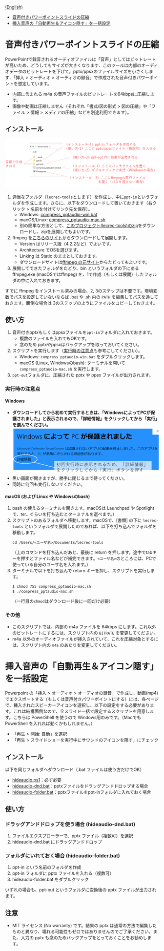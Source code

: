 [(English)](README-en.md)

- <a href="#compress">音声付きパワーポイントスライドの圧縮</a>
- <a href="#hideaudio">挿入音声の「自動再生＆アイコン隠す」を一括設定</a>

<a id="compress"></a>

# 音声付きパワーポイントスライドの圧縮

PowerPointで録音されるオーディオファイルは「音声」としてはビットレートが高いため、どうしてもサイズが大きくなります．このツールは内部のオーディオデータのビットレートを下げて，pptx/ppsxのファイルサイズを小さくします．「挿入 > オーディオ > オーディオの録音」で作成された音声付きパワーポイントを想定しています。

- 内部に含まれる m4a の音声ファイルのビットレートを64kbpsに圧縮します。
- 画像や動画は圧縮しません（それぞれ「書式/図の形式 > 図の圧縮」や「ファイル > 情報 > メディアの圧縮」などを別途利用できます）。

## インストール

![Windowsでの流れ](fig/flow-win-ja.png)

1. 適当なフォルダ（`lecrec-tools`とします）を作成し、中に`ppt-in`というフォルダを作成します。さらに、以下をダウンロードして置いておきます（右クリック > 名前を付けてリンク先を保存）。
   - Windows: [compress_pptaudio-win.bat](https://github.com/hkawash/lecrec-tools/raw/master/compress_pptaudio-win.bat)
   - macOS/Linux: [compress_pptaudio-mac.sh](https://github.com/hkawash/lecrec-tools/raw/master/compress_pptaudio-mac.sh)
   - 別の簡単な方法として、[このプロジェクト(lecrec-tools)のzip](https://github.com/hkawash/lecrec-tools/archive/master.zip)をダウンロードし、zipを展開してもよいです。
2. ffmpeg を[こちらのサイト](https://ffmpeg.zeranoe.com/builds/)からダウンロードして展開します。
   - Version はリリース版（4.2.2など）でよいです。
   - Architecture でOSを選びます。
   - Linking は Static のままとしておきます。
   - ダウンロードサイトは[ffmpeg の元サイト](https://www.ffmpeg.org/download.html)からたどってもよいです。
3. 展開してできたフォルダをたどり、bin というフォルダの下にある ffmpeg.exe (macOSではffmpeg) を、1で作成（もしくは展開）したフォルダの中に入れておきます。

すでに ffmpeg をインストール済みの場合、2, 3のステップは不要です。環境変数でパスを設定していないならば .bat や .sh 内の `PATH` を編集してパスを通しておきます。面倒な場合は 3のステップのようにファイルをコピーしておきます。

## 使い方

1. 音声付きpptxもしくはppsxファイルを`ppt-in`フォルダに入れておきます。
   - 複数のファイルを入れてもOKです。
   - 念のため pptxやppsxはバックアップを取っておいてください。
2. スクリプトを実行します（<a href="#note1">実行時の注意点</a>も参考にしてください）。
   - Windows: `compress_pptaudio-win.bat` をダブルクリックします。
   - macOS (Linux, Windowsのbash): ターミナルを開いて `compress_pptaudio-mac.sh` を実行します。
3. `ppt-out`フォルダに、圧縮された pptx や ppsx ファイルが出力されます。


<a id="note1"></a>

### 実行時の注意点

#### Windows

- **ダウンロードしてから初めて実行するときは、「WindowsによってPCが保護されました」と表示されるので、「詳細情報」をクリックしてから「実行」を選んでください。**
   ![Windowsでの警告](fig/warning-win-ja.png)
- 黒い画面が開きますが、勝手に閉じるまで待ってください。
- 同時に何回も実行しないでください。

#### macOS (および Linux や Windowsのbash)

1. bash の使えるターミナルを開きます。macOSは Launchpad や Spotlightで、ter.. ぐらいを打ち込むとターミナルを選べます。）
1. スクリプトのあるフォルダへ移動します。macOSで、[書類] の下に `lecrec-tools` というフォルダで展開したのであれば、以下を打ち込んでフォルダを移動します。
    ```
    cd /Users/<ユーザ名>/Documents/lecrec-tools
    ```
    （上のコマンドを打ち込んだあと、最後に return を押します。途中でtabキーを押すとファイル名などが補完できます。`<ユーザ名>`のところには、PCで使っている自分のユーザ名を入れます。）
1. ターミナルで以下を打ち込んで return キーを押し、スクリプトを実行します。
    ```
    $ chmod 755 compress_pptaudio-mac.sh
    $ ./compress_pptaudio-mac.sh
    ```
   （一行目の`chmod`はダウンロード後に一回だけ必要）

### その他

- このスクリプトでは、内部の m4a ファイルを 64kbps にします。これ以外のビットレートにするには、スクリプト内の `BITRATE` を変更してください。
- m4a 以外のオーディオファイルが挿入されていて、これを圧縮対象とするには、スクリプト内の `m4a` のあたりを変更してください。

<a id="hideaudio"></a>

# 挿入音声の「自動再生＆アイコン隠す」を一括設定

Powerpoint の「挿入 > オーディオ > オーディオの録音」で作成し、動画(mp4)でエクスポートする（もしくは音声付きパワーポイントにする）には、各ページで、挿入されたスピーカーアイコンを選択し、以下の設定をする必要があります。これは結構面倒なので、全スライド一括で設定するスクリプトを用意します。こちらは PowerShell を使うので Windows用のみです。（Macでも PowerShell を入れれば動くかもしれません。）

- 「再生 > 開始: 自動」を選択
- 「再生 > スライドショーを実行中にサウンドのアイコンを隠す」にチェック

## インストール

以下を同じフォルダへダウンロード（.bat ファイルは使う方だけでOK）

- [hideaudio.ps1](https://github.com/hkawash/lecrec-tools/raw/master/hideaudio.ps1)：必ず必要
- [hideaudio-dnd.bat](https://github.com/hkawash/lecrec-tools/raw/master/hideaudio-dnd.bat)：pptxファイルをドラッグアンドドロップする場合
- [hideaudio-folder.bat](https://github.com/hkawash/lecrec-tools/raw/master/hideaudio-folder.bat)：pptxファイルをppt-inフォルダに入れておく場合

## 使い方

### ドラッグアンドドロップを使う場合 (hideaudio-dnd.bat)

   1. ファイルエクスプローラーで、pptx ファイル（複数可）を選択
   2. hideaudio-dnd.bat にドラッグアンドドロップ

### フォルダにいれておく場合 (hideaudio-folder.bat)

   1. ppt-in という名前のフォルダを作成
   2. ppt-in フォルダに pptx ファイルを入れる（複数可）
   3. hideaudio-folder.bat をダブルクリック

いずれの場合も、ppt-out というフォルダに変換後の pptx ファイルが出力されます。

## 注意

- MIT ライセンス (No warranty) です。結果の pptx は通常の方法で編集したものと異なり、壊れる可能性もゼロではありませんのでご了承ください。また、入力の pptx も念のためバックアップをとっておくことをお勧めします。

